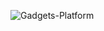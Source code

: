 ![Gadgets-Platform](https://github.com/adityapotode/E-Commerce_Platform.github.io/assets/141211755/161d6081-71e9-4d1f-9555-87791f8895b3)
